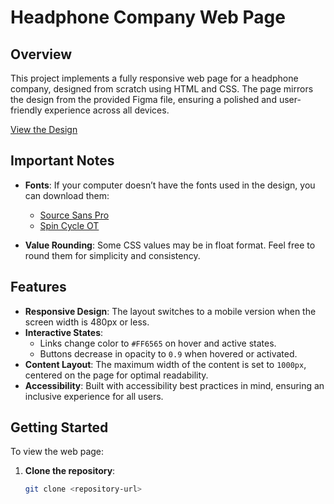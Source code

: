 # Headphone Company Web Page

## Overview

This project implements a fully responsive web page for a headphone company, designed from scratch using HTML and CSS. The page mirrors the design from the provided Figma file, ensuring a polished and user-friendly experience across all devices.

[View the Design](https://www.figma.com/design/TwFqqWGYvNYvxZxhdWXv4H/Holberton-School---Headphone-company?node-id=0-1&t=wN8dXnuNsSco0trE-1)

## Important Notes

- **Fonts**: If your computer doesn’t have the fonts used in the design, you can download them:
  - [Source Sans Pro](https://fonts.google.com/specimen/Source+Sans+Pro)
  - [Spin Cycle OT](https://www.dafont.com/spin-cycle.font)

- **Value Rounding**: Some CSS values may be in float format. Feel free to round them for simplicity and consistency.

## Features

- **Responsive Design**: The layout switches to a mobile version when the screen width is 480px or less.
- **Interactive States**:
  - Links change color to `#FF6565` on hover and active states.
  - Buttons decrease in opacity to `0.9` when hovered or activated.
- **Content Layout**: The maximum width of the content is set to `1000px`, centered on the page for optimal readability.
- **Accessibility**: Built with accessibility best practices in mind, ensuring an inclusive experience for all users.

## Getting Started

To view the web page:

1. **Clone the repository**:
   ```bash
   git clone <repository-url>
